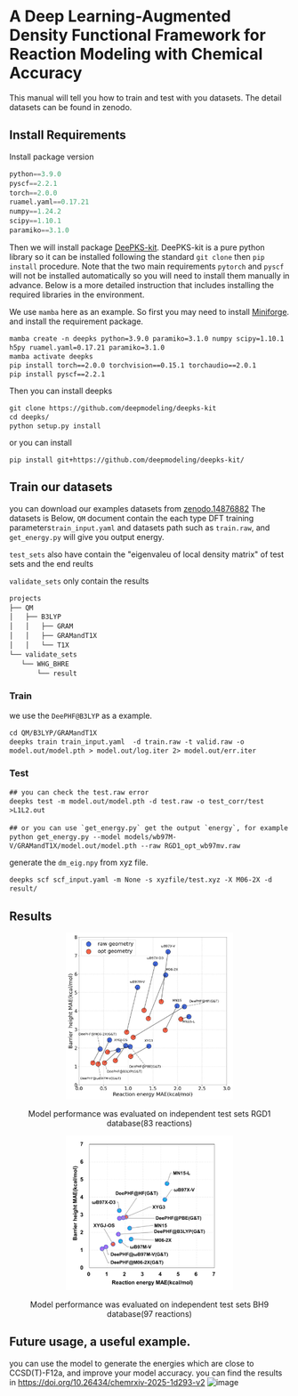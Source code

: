 # A Deep Learning-Augmented Density Functional Framework for Reaction Modeling with Chemical Accuracy

This manual will tell you how to train and test with you datasets. The detail datasets can be found in zenodo.
## Install Requirements
Install package version
```python
python==3.9.0
pyscf==2.2.1
torch==2.0.0
ruamel.yaml==0.17.21
numpy==1.24.2
scipy==1.10.1
paramiko==3.1.0
```
Then we will install package [DeePKS-kit](https://github.com/deepmodeling/deepks-kit).
DeePKS-kit is a pure python library so it can be installed following the standard `git clone` then `pip install` procedure. Note that the two main requirements `pytorch` and `pyscf` will not be installed automatically so you will need to install them manually in advance. Below is a more detailed instruction that includes installing the required libraries in the environment.

We use `mamba` here as an example. So first you may need to install [Miniforge](https://github.com/conda-forge/miniforge). and install the requirement package.
```
mamba create -n deepks python=3.9.0 paramiko=3.1.0 numpy scipy=1.10.1 h5py ruamel.yaml=0.17.21 paramiko=3.1.0
mamba activate deepks
pip install torch==2.0.0 torchvision==0.15.1 torchaudio==2.0.1
pip install pyscf==2.2.1
```
Then you can install deepks
```
git clone https://github.com/deepmodeling/deepks-kit
cd deepks/
python setup.py install
```
or you can install
```
pip install git+https://github.com/deepmodeling/deepks-kit/
```
## Train our datasets
you can download our examples datasets from [zenodo.14876882](https://zenodo.org/records/14876882)
The datasets is Below,  `QM` document contain the each type DFT training parameters`train_input.yaml` and datasets path such as `train.raw`, and `get_energy.py` will give you output energy.

`test_sets` also have contain the "eigenvaleu of local density matrix" of test sets and the end reults

`validate_sets` only contain the results



 ```python
projects
├── QM
│   ├── B3LYP
│   │   ├── GRAM
│   │   ├── GRAMandT1X
│   │   └── T1X
└── validate_sets
    └── WHG_BHRE
        └── result
 ```
### Train
we use the `DeePHF@B3LYP` as a example.
```
cd QM/B3LYP/GRAMandT1X
deepks train train_input.yaml  -d train.raw -t valid.raw -o model.out/model.pth > model.out/log.iter 2> model.out/err.iter
```
### Test
```
## you can check the test.raw error
deepks test -m model.out/model.pth -d test.raw -o test_corr/test >L1L2.out

## or you can use `get_energy.py` get the output `energy`, for example
python get_energy.py --model models/wb97M-V/GRAMandT1X/model.out/model.pth --raw RGD1_opt_wb97mv.raw
```
generate the `dm_eig.npy` from xyz file.
```
deepks scf scf_input.yaml -m None -s xyzfile/test.xyz -X M06-2X -d result/
```


## Results
<div align="center">
  <img src="./test_sets/Figure3.jpg" width="300px" alt="models in BH9">
  <p>Model performance was evaluated on independent test sets RGD1 database(83 reactions)</p>
</div>



<div align="center">
  <img src="./test_sets/Figure4.jpg" width="300px" alt="models in BH9">
  <p>Model performance was evaluated on independent test sets BH9 database(97 reactions) </p>
</div>

## Future usage, a useful example. 
you can use the model to generate the energies which are close to CCSD(T)-F12a, and improve your model accuracy. you can find the results in https://doi.org/10.26434/chemrxiv-2025-1d293-v2
<img width="756" height="467" alt="image" src="https://github.com/user-attachments/assets/4a344342-886f-4fd6-9e07-66dc08caf535" />


